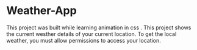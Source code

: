 # Weather-App
This project was built while learning animation in css .
This project shows the current westher details of your current location. To get the local weather, you must allow permissions to access your location.
